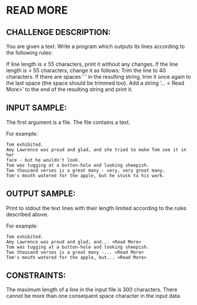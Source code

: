 READ MORE
=========

CHALLENGE DESCRIPTION:
----------------------

You are given a text. Write a program which outputs its lines according to the following rules:

If line length is ≤ 55 characters, print it without any changes.
If the line length is > 55 characters, change it as follows:
Trim the line to 40 characters.
If there are spaces ‘ ’ in the resulting string, trim it once again to the last space (the space should be trimmed too).
Add a string ‘... < Read More>’ to the end of the resulting string and print it.

INPUT SAMPLE:
-------------

The first argument is a file. The file contains a text.

For example:

	Tom exhibited.
	Amy Lawrence was proud and glad, and she tried to make Tom see it in her 
	face - but he wouldn't look.
	Tom was tugging at a button-hole and looking sheepish.
	Two thousand verses is a great many - very, very great many.
	Tom's mouth watered for the apple, but he stuck to his work.

OUTPUT SAMPLE:
--------------

Print to stdout the text lines with their length limited according to the rules described above.

For example:

	Tom exhibited.
	Amy Lawrence was proud and glad, and... <Read More>
	Tom was tugging at a button-hole and looking sheepish.
	Two thousand verses is a great many -... <Read More>
	Tom's mouth watered for the apple, but... <Read More>

CONSTRAINTS:
------------

The maximum length of a line in the input file is 300 characters.
There cannot be more than one consequent space character in the input data.